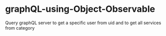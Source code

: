 # graphQL-using-Object-Observable
Query graphQL server to get a specific user from uid and to get all services from category
